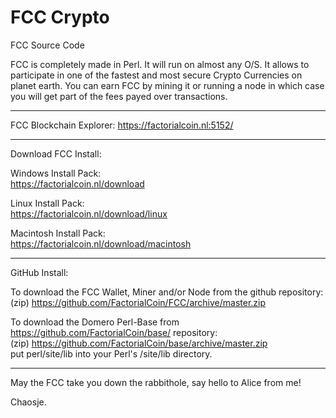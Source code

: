 # FCC Crypto

FCC Source Code

FCC is completely made in Perl. It will run on almost any O/S.
It allows to participate in one of the fastest and most secure Crypto Currencies on planet earth.
You can earn FCC by mining it or running a node in which case you will get part of the fees payed over transactions.

<hr>

FCC Blockchain Explorer: https://factorialcoin.nl:5152/

<hr>

Download FCC Install:

Windows Install Pack:
<br>https://factorialcoin.nl/download


Linux Install Pack:
<br>https://factorialcoin.nl/download/linux

Macintosh Install Pack:
<br>https://factorialcoin.nl/download/macintosh

<hr>

GitHub Install:

To download the FCC Wallet, Miner and/or Node from the github repository:
<br>(zip) https://github.com/FactorialCoin/FCC/archive/master.zip

To download the Domero Perl-Base from https://github.com/FactorialCoin/base/ repository:
<br>(zip) https://github.com/FactorialCoin/base/archive/master.zip
<br>put perl/site/lib into your Perl's /site/lib directory.

<hr>

May the FCC take you down the rabbithole, say hello to Alice from me!

Chaosje.
